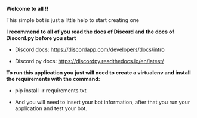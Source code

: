 **Welcome to all !!**

This simple bot is just a little help to start creating one

**I recommend to all of you read the docs of Discord and the docs of Discord.py before you start**

- Discord docs: https://discordapp.com/developers/docs/intro

- Discord.py docs: https://discordpy.readthedocs.io/en/latest/ 

**To run this application you just will need to create a virtualenv and install the requirements with the command:**

- pip install -r requirements.txt

- And you will need to insert your bot information, after that you run your application and test your bot.
